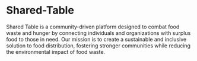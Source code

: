 # Shared-Table
Shared Table is a community-driven platform designed to combat food waste and hunger by connecting individuals and organizations with surplus food to those in need. Our mission is to create a sustainable and inclusive solution to food distribution, fostering stronger communities while reducing the environmental impact of food waste.
